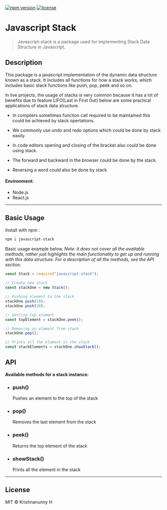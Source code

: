 [![npm version](https://img.shields.io/badge/npm-v1.0.3-blue)](https://www.npmjs.com/package/javascript-stack)
[![license](https://img.shields.io/github/license/krishheii/javascript-stack)](LICENSE-MIT)

# Javascript Stack

> Javascript-stack is a package used for implementing Stack Data Structure in Javascript.

## Description

This package is a javascript implementation of the dynamic data structure known as a stack.  It includes all functions for how a stack works, which includes basic stack functions like push, pop, peek and so on.

In live projects, the usage of stacks is very common because it has a lot of benefits due to feature  LIFO(Last in First Out) below are some practical applications of stack data structure.



-   In compilers sometimes function call required to be maintained this could be achieved by stack opertations.

-   We commonly use undo and redo options which could be done by stack easily.

-   In code editors opening and closing of the bracket also could be done using stack.

-   The forward and backward in the browser could be done by the stack.
- Reversing a word could also be done by stack



#### Environment:

- Node.js
- React.js

---

## Basic Usage

Install with npm :

```bash
npm i javascript-stack
```

Basic usage example below. _Note: it does not cover all the available
methods, rather just highlights the main functionality to get up and running
with this data structure. For a description of all the methods, see the
API section._

```javascript
const Stack = require("javascript-stack");
 
// Create new stack
const stackOne = new Stack();

// Pushing element to the stack
stackOne.push(10); 
stackOne.push(20);

// Getting top element
const topElement = stackOne.peek();

// Removing an element from stack
stackOne.pop();

// Prints all the element in the stack
const stackElements = stackOne.showStack();
```

## API

**Available methods for a stack instance:**

-   ### push()

    Pushes an element to the top of the stack

-   ### pop()

    Removes the last element from the stack

-   ### peek()
    Returns the top element of the stack
- ### showStack()
    Prints all the element in the stack
---

## License

MIT &copy; Krishnanunny H